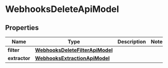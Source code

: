 
# WebhooksDeleteApiModel

## Properties
| Name | Type | Description | Notes |
| ------------ | ------------- | ------------- | ------------- |
| **filter** | [**WebhooksDeleteFilterApiModel**](WebhooksDeleteFilterApiModel.md) |  |  |
| **extractor** | [**WebhooksExtractionApiModel**](WebhooksExtractionApiModel.md) |  |  |



